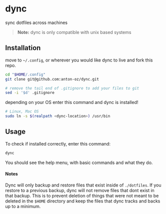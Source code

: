 # dync

sync dotfiles across machines

> **Note:** dync is only compatible with unix based systems

## Installation

move to `~/.config`, or wherever you would like dync to live and fork this repo.
```bash
cd "$HOME/.config"
git clone git@github.com:anton-oz/dync.git

# remove the tail end of .gitignore to add your files to git
sed -i '$d' .gitignore
```

depending on your OS enter this command and dync is installed!
```bash
# Linux, Mac OS
sudo ln -s $(realpath <dync-location>) /usr/bin
```

## Usage

To check if installed correctly, enter this command:
```sh
dync
```
You should see the help menu, with basic commands and what they do.

#### Notes

Dync will only backup and restore files that exist inside of `./dotfiles`. If you
restore to a previous backup, dync will not remove files that dont exist in that
backup. This is to prevent deletion of things that were not meant to be deleted in
the `$HOME` directory and keep the files that dync tracks and backs up to a minimum.

